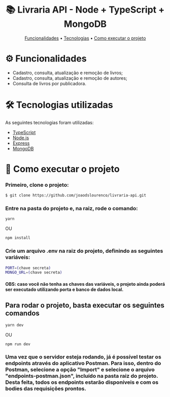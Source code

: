 <h1 align="center">📚 Livraria API - Node + TypeScript + MongoDB</h1>

<p align="center">
  <a href="#-funcionalidades">Funcionalidades</a> •
  <a href="#-tecnologias-utilizadas">Tecnologias</a> •
  <a href="#-como-executar-o-projeto"> 
Como executar o projeto </a>
</p>

# ⚙️ Funcionalidades

- Cadastro, consulta, atualização e remoção de livros;
- Cadastro, consulta, atualização e remoção de autores;
- Consulta de livros por publicadora.

# 🛠️ Tecnologias utilizadas

As seguintes tecnologias foram utilizadas:

- [TypeScript](https://www.typescriptlang.org/)
- [Node.js](https://nodejs.org/en/)
- [Express](https://expressjs.com/pt-br/)
- [MongoDB](https://www.mongodb.com/pt-br)

# 🚀 Como executar o projeto
### Primeiro, clone o projeto:
```bash
$ git clone https://github.com/joaodslourenco/livraria-api.git
```

### Entre na pasta do projeto e, na raiz, rode o comando:
```bash
yarn 
```
OU
```bash
npm install
```

### Crie um arquivo .env na raiz do projeto, definindo as seguintes variáveis:

```bash
PORT=(chave secreta)
MONGO_URL=(chave secreta)
```
#### OBS: caso você não tenha as chaves das variáveis, o projeto ainda poderá ser executado utilizando porta e banco de dados local.

## Para rodar o projeto, basta executar os seguintes comandos

```bash
yarn dev
```
OU
```bash
npm run dev
```

### Uma vez que o servidor esteja rodando, já é possível testar os endpoints através do aplicativo Postman. Para isso, dentro do Postman, selecione a opção "Import" e selecione o arquivo "endpoints-postman.json", incluído na pasta raiz do projeto. Desta feita, todos os endpoints estarão disponíveis e com os bodies das requisições prontos.
